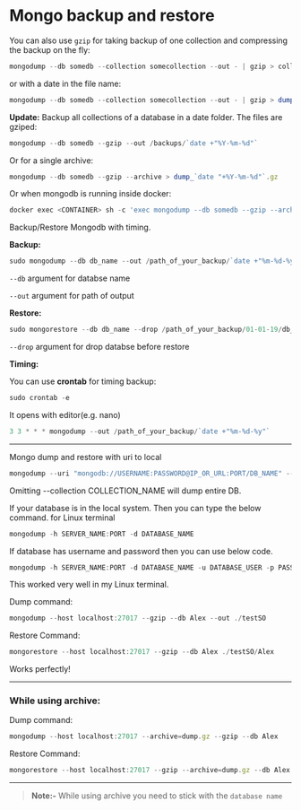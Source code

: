 # Mongo backup and restore

You can also use `gzip` for taking backup of one collection and compressing the backup on the fly:

```js
mongodump --db somedb --collection somecollection --out - | gzip > collectiondump.gz
```

or with a date in the file name:

```js
mongodump --db somedb --collection somecollection --out - | gzip > dump_`date "+%Y-%m-%d"`.gz
```

**Update:**
Backup all collections of a database in a date folder. The files are gziped:

```js
mongodump --db somedb --gzip --out /backups/`date +"%Y-%m-%d"`
```

Or for a single archive:

```js
mongodump --db somedb --gzip --archive > dump_`date "+%Y-%m-%d"`.gz
```

Or when mongodb is running inside docker:

```js
docker exec <CONTAINER> sh -c 'exec mongodump --db somedb --gzip --archive' > dump_`date "+%Y-%m-%d"`.gz
```

Backup/Restore Mongodb with timing.

**Backup:**

```js
sudo mongodump --db db_name --out /path_of_your_backup/`date +"%m-%d-%y"`
```

`--db` argument for databse name

`--out` argument for path of output

**Restore:**

```js
sudo mongorestore --db db_name --drop /path_of_your_backup/01-01-19/db_name/
```

`--drop` argument for drop databse before restore

**Timing:**

You can use **crontab** for timing backup:

```js
sudo crontab -e
```

It opens with editor(e.g. nano)

```js
3 3 * * * mongodump --out /path_of_your_backup/`date +"%m-%d-%y"`
```

----------------------------------------------------------------------------------------------------------------------------------------------------------------------------

Mongo dump and restore with uri to local

```js
mongodump --uri "mongodb://USERNAME:PASSWORD@IP_OR_URL:PORT/DB_NAME" --collection COLLECTION_NAME -o LOCAL_URL
```

Omitting --collection COLLECTION_NAME will dump entire DB.

If your database is in the local system. Then you can type the below command. for Linux terminal

```js
mongodump -h SERVER_NAME:PORT -d DATABASE_NAME
```

If database has username and password then you can use below code.

```js
mongodump -h SERVER_NAME:PORT -d DATABASE_NAME -u DATABASE_USER -p PASSWORD
```

This worked very well in my Linux terminal.



Dump command:

```js
mongodump --host localhost:27017 --gzip --db Alex --out ./testSO
```

Restore Command:

```js
mongorestore --host localhost:27017 --gzip --db Alex ./testSO/Alex
```

Works perfectly!

------

### While using archive:

Dump command:

```js
mongodump --host localhost:27017 --archive=dump.gz --gzip --db Alex
```

Restore Command:

```js
mongorestore --host localhost:27017 --gzip --archive=dump.gz --db Alex
```

------

> **Note:-** While using archive you need to stick with the `database name`
